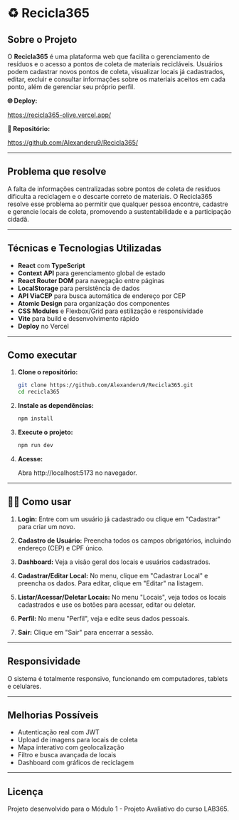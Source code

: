 # ♻️ Recicla365

## Sobre o Projeto

O **Recicla365** é uma plataforma web que facilita o gerenciamento de resíduos e o acesso a pontos de coleta de materiais recicláveis. Usuários podem cadastrar novos pontos de coleta, visualizar locais já cadastrados, editar, excluir e consultar informações sobre os materiais aceitos em cada ponto, além de gerenciar seu próprio perfil.

**🌐 Deploy:**

https://recicla365-olive.vercel.app/

**📂 Repositório:**

https://github.com/Alexanderu9/Recicla365/

---

## Problema que resolve

A falta de informações centralizadas sobre pontos de coleta de resíduos dificulta a reciclagem e o descarte correto de materiais. O Recicla365 resolve esse problema ao permitir que qualquer pessoa encontre, cadastre e gerencie locais de coleta, promovendo a sustentabilidade e a participação cidadã.

---

## Técnicas e Tecnologias Utilizadas

- **React** com **TypeScript**
- **Context API** para gerenciamento global de estado
- **React Router DOM** para navegação entre páginas
- **LocalStorage** para persistência de dados
- **API ViaCEP** para busca automática de endereço por CEP
- **Atomic Design** para organização dos componentes
- **CSS Modules** e Flexbox/Grid para estilização e responsividade
- **Vite** para build e desenvolvimento rápido
- **Deploy** no Vercel

---

## Como executar

1. **Clone o repositório:**

   ```bash
   git clone https://github.com/Alexanderu9/Recicla365.git
   cd recicla365
   ```

2. **Instale as dependências:**

   ```bash
   npm install
   ```

3. **Execute o projeto:**

   ```bash
   npm run dev
   ```

4. **Acesse:**

   Abra http://localhost:5173 no navegador.

---

## 👨‍💻 Como usar

1. **Login:**
   Entre com um usuário já cadastrado ou clique em "Cadastrar" para criar um novo.

2. **Cadastro de Usuário:**
   Preencha todos os campos obrigatórios, incluindo endereço (CEP) e CPF único.

3. **Dashboard:**
   Veja a visão geral dos locais e usuários cadastrados.

4. **Cadastrar/Editar Local:**
   No menu, clique em "Cadastrar Local" e preencha os dados. Para editar, clique em "Editar" na listagem.

5. **Listar/Acessar/Deletar Locais:**
   No menu "Locais", veja todos os locais cadastrados e use os botões para acessar, editar ou deletar.

6. **Perfil:**
   No menu "Perfil", veja e edite seus dados pessoais.

7. **Sair:**
   Clique em "Sair" para encerrar a sessão.

---

## Responsividade

O sistema é totalmente responsivo, funcionando em computadores, tablets e celulares.

---

## Melhorias Possíveis

- Autenticação real com JWT
- Upload de imagens para locais de coleta
- Mapa interativo com geolocalização
- Filtro e busca avançada de locais
- Dashboard com gráficos de reciclagem

---

## Licença

Projeto desenvolvido para o Módulo 1 - Projeto Avaliativo do curso LAB365.
